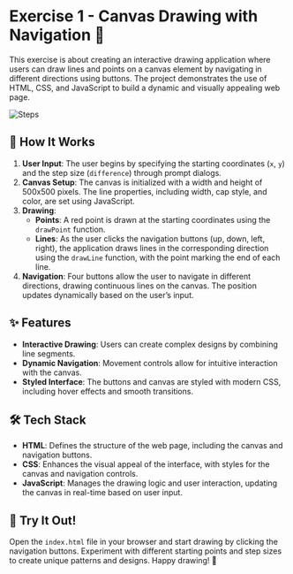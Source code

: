 
# Exercise 1 - Canvas Drawing with Navigation 🎨

This exercise is about creating an interactive drawing application where users can draw lines and points on a canvas element by navigating in different directions using buttons. The project demonstrates the use of HTML, CSS, and JavaScript to build a dynamic and visually appealing web page.

![Steps](../Lab1/docs/lab1_ex_1_photo.png)

## 🚀 How It Works

1. **User Input**: The user begins by specifying the starting coordinates (`x`, `y`) and the step size (`difference`) through prompt dialogs.
2. **Canvas Setup**: The canvas is initialized with a width and height of 500x500 pixels. The line properties, including width, cap style, and color, are set using JavaScript.
3. **Drawing**: 
   - **Points**: A red point is drawn at the starting coordinates using the `drawPoint` function.
   - **Lines**: As the user clicks the navigation buttons (up, down, left, right), the application draws lines in the corresponding direction using the `drawLine` function, with the point marking the end of each line.
4. **Navigation**: Four buttons allow the user to navigate in different directions, drawing continuous lines on the canvas. The position updates dynamically based on the user’s input.

## ✨ Features

- **Interactive Drawing**: Users can create complex designs by combining line segments.
- **Dynamic Navigation**: Movement controls allow for intuitive interaction with the canvas.
- **Styled Interface**: The buttons and canvas are styled with modern CSS, including hover effects and smooth transitions.

## 🛠️ Tech Stack

- **HTML**: Defines the structure of the web page, including the canvas and navigation buttons.
- **CSS**: Enhances the visual appeal of the interface, with styles for the canvas and navigation controls.
- **JavaScript**: Manages the drawing logic and user interaction, updating the canvas in real-time based on user input.

## 🎨 Try It Out!

Open the `index.html` file in your browser and start drawing by clicking the navigation buttons. Experiment with different starting points and step sizes to create unique patterns and designs. Happy drawing! 🎉
